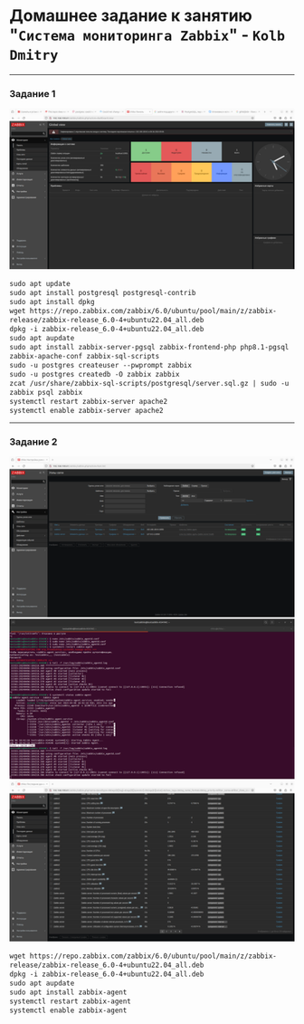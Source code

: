 # Домашнее задание к занятию "`Система мониторинга Zabbix`" - `Kolb Dmitry`

---


### Задание 1
![image 1](https://github.com/Chika1703/monitoring-system-Zabbix/blob/main/img/1.png) 
```
sudo apt update
sudo apt install postgresql postgresql-contrib
sudo apt install dpkg 
wget https://repo.zabbix.com/zabbix/6.0/ubuntu/pool/main/z/zabbix-release/zabbix-release_6.0-4+ubuntu22.04_all.deb
dpkg -i zabbix-release_6.0-4+ubuntu22.04_all.deb
sudo apt aupdate
sudo apt install zabbix-server-pgsql zabbix-frontend-php php8.1-pgsql zabbix-apache-conf zabbix-sql-scripts
sudo -u postgres createuser --pwprompt zabbix
sudo -u postgres createdb -O zabbix zabbix
zcat /usr/share/zabbix-sql-scripts/postgresql/server.sql.gz | sudo -u zabbix psql zabbix 
systemctl restart zabbix-server apache2
systemctl enable zabbix-server apache2
```

---



### Задание 2

![image 2](img/2.png)
![alt text](img/3.png)
![alt text](img/4.png)
```
wget https://repo.zabbix.com/zabbix/6.0/ubuntu/pool/main/z/zabbix-release/zabbix-release_6.0-4+ubuntu22.04_all.deb
dpkg -i zabbix-release_6.0-4+ubuntu22.04_all.deb
sudo apt aupdate
sudo apt install zabbix-agent
systemctl restart zabbix-agent
systemctl enable zabbix-agent
```